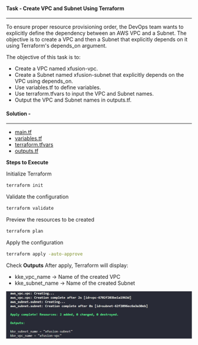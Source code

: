 #### Task - Create VPC and Subnet Using Terraform
---
To ensure proper resource provisioning order, the DevOps team wants to explicitly define the dependency between an AWS VPC and a Subnet. The objective is to create a VPC and then a Subnet that explicitly depends on it using Terraform's depends_on argument.

The objective of this task is to:

- Create a VPC named xfusion-vpc.
- Create a Subnet named xfusion-subnet that explicitly depends on the VPC using depends_on.
- Use variables.tf to define variables.
- Use terraform.tfvars to input the VPC and Subnet names.
- Output the VPC and Subnet names in outputs.tf.

#### Solution - 
---

- [main.tf](./main.tf)
- [variables.tf](./variables.tf)
- [terraform.tfvars](./terraform.tfvars)
- [outputs.tf](./outputs.tf)

**Steps to Execute**

Initialize Terraform
```sh
terraform init
```
Validate the configuration
```sh
terraform validate
```
Preview the resources to be created
```sh
terraform plan
```
Apply the configuration
```sh
terraform apply -auto-approve
```

Check **Outputs**
After apply, Terraform will display:

- kke_vpc_name → Name of the created VPC
- kke_subnet_name → Name of the created Subnet

![Screenshot](./TASK1.png)
